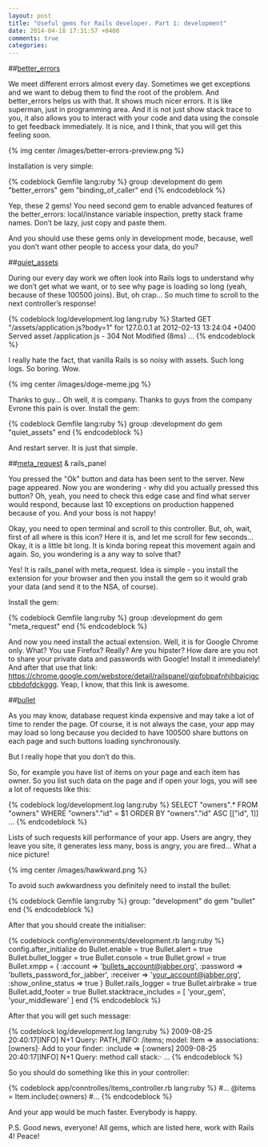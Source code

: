 ```yaml
---
layout: post
title: "Useful gems for Rails developer. Part 1: development"
date: 2014-04-18 17:31:57 +0400
comments: true
categories:
---
```


##[better_errors](https://github.com/charliesome/better_errors)

We meet different errors almost every day. Sometimes we get exceptions and we want to debug them to find the root of the problem. And better_errors helps us with that. It shows much nicer errors. It is like superman, just in programming area. And it is not just show stack trace to you, it also allows you to interact with your code and data using the console to get feedback immediately. It is nice, and I think, that you will get this feeling soon.

{% img center /images/better-errors-preview.png %}

<!-- more -->

Installation is very simple:

{% codeblock Gemfile lang:ruby %}
group :development do
  gem "better_errors"
  gem "binding_of_caller"
end
{% endcodeblock %}

Yep, these 2 gems! You need second gem to enable advanced features of the better_errors: local/instance variable inspection, pretty stack frame names. Don’t be lazy, just copy and paste them.

And you should use these gems only in development mode, because, well you don’t want other people to access your data, do you?

##[quiet_assets](https://github.com/evrone/quiet_assets)

During our every day work we often look into Rails logs to understand why we don’t get what we want, or to see why page is loading so long (yeah, because of these 100500 joins). But, oh crap… So much time to scroll to the next controller’s response!

{% codeblock log/development.log lang:ruby %}
Started GET "/assets/application.js?body=1" for 127.0.0.1 at 2012-02-13 13:24:04 +0400
Served asset /application.js - 304 Not Modified (8ms)
…
{% endcodeblock %}

I really hate the fact, that vanilla Rails is so noisy with assets. Such long logs. So boring. Wow.

{% img center /images/doge-meme.jpg %}

Thanks to guy… Oh well, it is company. Thanks to guys from the company Evrone this pain is over. Install the gem:

{% codeblock Gemfile lang:ruby %}
group :development do
  gem "quiet_assets"
end
{% endcodeblock %}

And restart server. It is just that simple.

##[meta_request](https://github.com/dejan/rails_panel/tree/master/meta_request) & rails_panel

You pressed the "Ok" button and data has been sent to the server. New page appeared. Now you are wondering - why did you actually pressed this button? Oh, yeah, you need to check this edge case and find what server would respond, because last 10 exceptions on production happened because of you. And your boss is not happy!

Okay, you need to open terminal and scroll to this controller. But, oh, wait, first of all where is this icon? Here it is, and let me scroll for few seconds…
Okay, it is a little bit long. It is kinda boring repeat this movement again and again. So, you wondering is a any way to solve that?

Yes! It is rails_panel with meta_request. Idea is simple - you install the extension for your browser and then you install the gem so it would grab your data (and send it to the NSA, of course).

Install the gem:

{% codeblock Gemfile lang:ruby %}
group :development do
  gem "meta_request"
end
{% endcodeblock %}

And now you need install the actual extension. Well, it is for Google Chrome only. What? You use Firefox? Really? Are you hipster? How dare are you not to share your private data and passwords with Google! Install it immediately! And after that use that link: https://chrome.google.com/webstore/detail/railspanel/gjpfobpafnhjhbajcjgccbbdofdckggg. Yeap, I know, that this link is awesome.

##[bullet](https://github.com/flyerhzm/bullet)

As you may know, database request kinda expensive and may take a lot of time to render the page. Of course, it is not always the case, your app may may load so long because you decided to have 100500 share buttons on each page and such buttons loading synchronously.

But I really hope that you don’t do this.

So, for example you have list of items on your page and each item has owner. So you list such data on the page and if open your logs, you will see a lot of requests like this:

{% codeblock log/development.log lang:ruby %}
SELECT "owners".* FROM "owners" WHERE "owners"."id" = $1 ORDER BY "owners"."id" ASC [["id", 1]]
…
{% endcodeblock %}

Lists of such requests kill performance of your app. Users are angry, they leave you site, it generates less many, boss is angry, you are fired… What a nice picture!

{% img center /images/hawkward.png %}

To avoid such awkwardness you definitely need to install the bullet:

{% codeblock Gemfile lang:ruby %}
group: "development" do
  gem "bullet"
end
{% endcodeblock %}

After that you should create the initialiser:

{% codeblock config/environments/development.rb lang:ruby %}
config.after_initialize do
  Bullet.enable = true
  Bullet.alert = true
  Bullet.bullet_logger = true
  Bullet.console = true
  Bullet.growl = true
  Bullet.xmpp = { :account  => 'bullets_account@jabber.org',
                  :password => 'bullets_password_for_jabber',
                  :receiver => 'your_account@jabber.org',
                  :show_online_status => true }
  Bullet.rails_logger = true
  Bullet.airbrake = true
  Bullet.add_footer = true
  Bullet.stacktrace_includes = [ 'your_gem', 'your_middleware' ]
end
{% endcodeblock %}

After that you will get such message:

{% codeblock log/development.log lang:ruby %}
2009-08-25 20:40:17[INFO] N+1 Query: PATH_INFO: /items;    model: Item => associations: [owners]·
Add to your finder: :include => [:owners]
2009-08-25 20:40:17[INFO] N+1 Query: method call stack:·
…
{% endcodeblock %}

So you should do something like this in your controller:

{% codeblock app/conntrolles/items_controller.rb lang:ruby %}
#...
@items = Item.include(:owners)
#...
{% endcodeblock %}

And your app would be much faster. Everybody is happy.

P.S. Good news, everyone! All gems, which are listed here, work with Rails 4! Peace!



